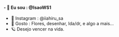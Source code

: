 #### - 👋 Eu sou : @IsaoWS1
- 🥈 Instagram : @iiahiru_sa
- 🎐 Gosto : Flores, desenhar, lda/dr, e algo a mais...
- 🪐 Desejo vencer na vida.


<!---
IsaoWS1/IsaoWS1 is a ✨ special ✨ repository because its `README.md` (this file) appears on your GitHub profile.
You can click the Preview link to take a look at your changes.
--->
